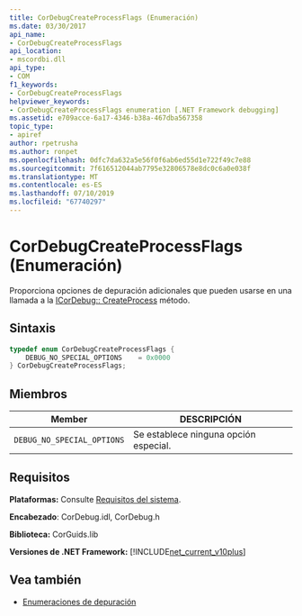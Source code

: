 ```yaml
---
title: CorDebugCreateProcessFlags (Enumeración)
ms.date: 03/30/2017
api_name:
- CorDebugCreateProcessFlags
api_location:
- mscordbi.dll
api_type:
- COM
f1_keywords:
- CorDebugCreateProcessFlags
helpviewer_keywords:
- CorDebugCreateProcessFlags enumeration [.NET Framework debugging]
ms.assetid: e709acce-6a17-4346-b38a-467dba567358
topic_type:
- apiref
author: rpetrusha
ms.author: ronpet
ms.openlocfilehash: 0dfc7da632a5e56f0f6ab6ed55d1e722f49c7e88
ms.sourcegitcommit: 7f616512044ab7795e32806578e8dc0c6a0e038f
ms.translationtype: MT
ms.contentlocale: es-ES
ms.lasthandoff: 07/10/2019
ms.locfileid: "67740297"
---
```

# <a name="cordebugcreateprocessflags-enumeration"></a>CorDebugCreateProcessFlags (Enumeración)
Proporciona opciones de depuración adicionales que pueden usarse en una llamada a la [ICorDebug:: CreateProcess](../../../../docs/framework/unmanaged-api/debugging/icordebug-createprocess-method.md) método.  
  
## <a name="syntax"></a>Sintaxis  
  
```cpp  
typedef enum CorDebugCreateProcessFlags {  
    DEBUG_NO_SPECIAL_OPTIONS    = 0x0000  
} CorDebugCreateProcessFlags;  
```  
  
## <a name="members"></a>Miembros  
  
|Member|DESCRIPCIÓN|  
|------------|-----------------|  
|`DEBUG_NO_SPECIAL_OPTIONS`|Se establece ninguna opción especial.|  
  
## <a name="requirements"></a>Requisitos  
 **Plataformas:** Consulte [Requisitos del sistema](../../../../docs/framework/get-started/system-requirements.md).  
  
 **Encabezado**: CorDebug.idl, CorDebug.h  
  
 **Biblioteca:** CorGuids.lib  
  
 **Versiones de .NET Framework:** [!INCLUDE[net_current_v10plus](../../../../includes/net-current-v10plus-md.md)]  
  
## <a name="see-also"></a>Vea también

- [Enumeraciones de depuración](../../../../docs/framework/unmanaged-api/debugging/debugging-enumerations.md)
